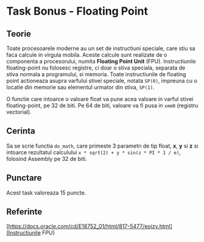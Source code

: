 # Task Bonus - Floating Point

## Teorie

Toate procesoarele moderne au un set de instructiuni speciale, care stiu sa faca calcule in virgula mobila.
Aceste calcule sunt realizate de o componenta a procesorului, numita **Floating Point Unit** (FPU).
Instructiunile floating-point nu folosesc registre, ci doar o stiva speciala, separata de stiva normala a programului, si memoria.
Toate instructiunile de floating point actioneaza asupra varfului stivei speciale, notata `SP(0)`, impreuna cu o locatie din memorie sau elementul urmator din stiva, `SP(1)`.

O functie care intoarce o valoare float va pune acea valoare in varful stivei floating-point, pe 32 de biti.
Pe 64 de biti, valoare va fi pusa in `xmm0` (registru vectorial).

## Cerinta

Sa se scrie functia `do_math`, care primeste 3 parametri de tip float, **x**, **y** si **z** si intoarce rezultatul calculului `x * sqrt(2) + y * sin(z * PI * 1 / e)`, folosind Assembly pe 32 de biti.

## Punctare

Acest task valoreaza 15 puncte.

## Referinte

[https://docs.oracle.com/cd/E18752_01/html/817-5477/eoizy.html](Instructiunile FPU)
